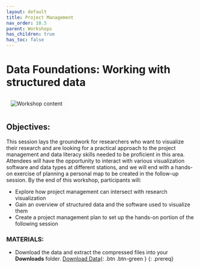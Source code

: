 ```yaml
---
layout: default
title: Project Management
nav_order: 10.5
parent: Workshops
has_children: true
has_toc: false
---
```

# Data Foundations: Working with structured data  

<img data-src="https://github.com/meginwinnipeg/workshops/raw/main/content/slides/img/researchcycle.png" alt="Workshop content" style="border:12px solid  #fcfcfc">  

## Objectives:

This session lays the groundwork for researchers who want to visualize their research and are looking for a practical approach to the project management and data literacy skills needed to be proficient in this area. Attendees will have the opportunity to interact with various visualization software and data types at different stations, and we will end with a hands-on exercise of planning a personal map to be created in the follow-up session.
By the end of this workshop, participants will:  
- Explore how project management can intersect with research visualization  
- Gain an overview of structured data and the software used to visualize them  
- Create a project management plan to set up the hands-on portion of the following session  


### MATERIALS:
- Download the data and extract the compressed files into your **Downloads** folder. [Download Data](https://github.com/meginwinnipeg/workshops/raw/main/content/handson/dataphys/data/physData.zip){: .btn .btn-green }
{: .prereq}  